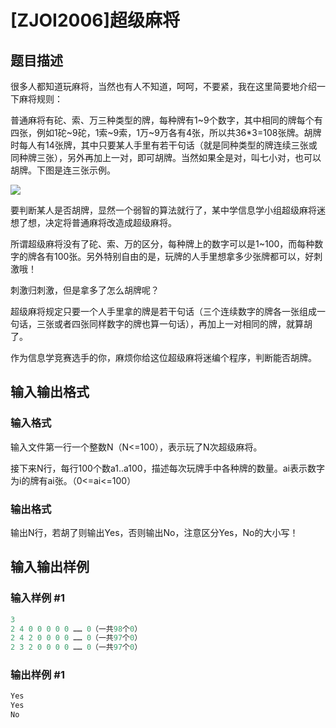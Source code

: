 # [ZJOI2006]超级麻将

## 题目描述

很多人都知道玩麻将，当然也有人不知道，呵呵，不要紧，我在这里简要地介绍一下麻将规则：

普通麻将有砣、索、万三种类型的牌，每种牌有1~9个数字，其中相同的牌每个有四张，例如1砣~9砣，1索~9索，1万~9万各有4张，所以共36\*3=108张牌。胡牌时每人有14张牌，其中只要某人手里有若干句话（就是同种类型的牌连续三张或同种牌三张），另外再加上一对，即可胡牌。当然如果全是对，叫七小对，也可以胡牌。下图是连三张示例。

![](https://cdn.luogu.com.cn/upload/pic/1709.png)

要判断某人是否胡牌，显然一个弱智的算法就行了，某中学信息学小组超级麻将迷想了想，决定将普通麻将改造成超级麻将。

所谓超级麻将没有了砣、索、万的区分，每种牌上的数字可以是1~100，而每种数字的牌各有100张。另外特别自由的是，玩牌的人手里想拿多少张牌都可以，好刺激哦！

刺激归刺激，但是拿多了怎么胡牌呢？

超级麻将规定只要一个人手里拿的牌是若干句话（三个连续数字的牌各一张组成一句话，三张或者四张同样数字的牌也算一句话），再加上一对相同的牌，就算胡了。

作为信息学竞赛选手的你，麻烦你给这位超级麻将迷编个程序，判断能否胡牌。

## 输入输出格式

### 输入格式

输入文件第一行一个整数N（N<=100），表示玩了N次超级麻将。

接下来N行，每行100个数a1..a100，描述每次玩牌手中各种牌的数量。ai表示数字为i的牌有ai张。（0<=ai<=100）

### 输出格式

输出N行，若胡了则输出Yes，否则输出No，注意区分Yes，No的大小写！

## 输入输出样例

### 输入样例 #1

```cpp
3
2 4 0 0 0 0 0 …… 0（一共98个0）
2 4 2 0 0 0 0 …… 0（一共97个0）
2 3 2 0 0 0 0 …… 0（一共97个0）
```


### 输出样例 #1

```cpp
Yes
Yes
No
```


